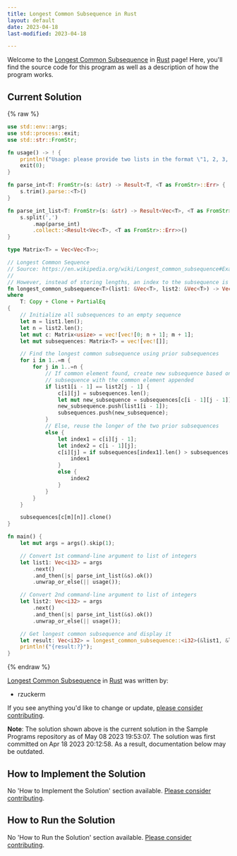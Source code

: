 ```yaml
---
title: Longest Common Subsequence in Rust
layout: default
date: 2023-04-18
last-modified: 2023-04-18

---
```


Welcome to the [Longest Common Subsequence](https://sampleprograms.io/projects/longest-common-subsequence) in [Rust](https://sampleprograms.io/languages/rust) page! Here, you'll find the source code for this program as well as a description of how the program works.

## Current Solution

{% raw %}

```rust
use std::env::args;
use std::process::exit;
use std::str::FromStr;

fn usage() -> ! {
    println!("Usage: please provide two lists in the format \"1, 2, 3, 4, 5\"");
    exit(0);
}

fn parse_int<T: FromStr>(s: &str) -> Result<T, <T as FromStr>::Err> {
    s.trim().parse::<T>()
}

fn parse_int_list<T: FromStr>(s: &str) -> Result<Vec<T>, <T as FromStr>::Err> {
    s.split(',')
        .map(parse_int)
        .collect::<Result<Vec<T>, <T as FromStr>::Err>>()
}

type Matrix<T> = Vec<Vec<T>>;

// Longest Common Sequence
// Source: https://en.wikipedia.org/wiki/Longest_common_subsequence#Example_in_C#
//
// However, instead of storing lengths, an index to the subsequence is stored
fn longest_common_subsequence<T>(list1: &Vec<T>, list2: &Vec<T>) -> Vec<T> 
where
    T: Copy + Clone + PartialEq
{
    // Initialize all subsequences to an empty sequence
    let m = list1.len();
    let n = list2.len();
    let mut c: Matrix<usize> = vec![vec![0; n + 1]; m + 1];
    let mut subsequences: Matrix<T> = vec![vec![]];

    // Find the longest common subsequence using prior subsequences
    for i in 1..=m {
        for j in 1..=n {
            // If common element found, create new subsequence based on prior
            // subsequence with the common element appended
            if list1[i - 1] == list2[j - 1] {
                c[i][j] = subsequences.len();
                let mut new_subsequence = subsequences[c[i - 1][j - 1]].clone();
                new_subsequence.push(list1[i - 1]);
                subsequences.push(new_subsequence);
            }
            // Else, reuse the longer of the two prior subsequences
            else {
                let index1 = c[i][j - 1];
                let index2 = c[i - 1][j];
                c[i][j] = if subsequences[index1].len() > subsequences[index2].len() {
                    index1
                }
                else {
                    index2
                }
            }
        }
    }

    subsequences[c[m][n]].clone()
}

fn main() {
    let mut args = args().skip(1);

    // Convert 1st command-line argument to list of integers
    let list1: Vec<i32> = args
        .next()
        .and_then(|s| parse_int_list(&s).ok())
        .unwrap_or_else(|| usage());

    // Convert 2nd command-line argument to list of integers
    let list2: Vec<i32> = args
        .next()
        .and_then(|s| parse_int_list(&s).ok())
        .unwrap_or_else(|| usage());

    // Get longest common subsequence and display it
    let result: Vec<i32> = longest_common_subsequence::<i32>(&list1, &list2);
    println!("{result:?}");
}
```

{% endraw %}

[Longest Common Subsequence](https://sampleprograms.io/projects/longest-common-subsequence) in [Rust](https://sampleprograms.io/languages/rust) was written by:

- rzuckerm

If you see anything you'd like to change or update, [please consider contributing](https://github.com/TheRenegadeCoder/sample-programs).

**Note**: The solution shown above is the current solution in the Sample Programs repository as of May 08 2023 19:53:07. The solution was first committed on Apr 18 2023 20:12:58. As a result, documentation below may be outdated.

## How to Implement the Solution

No 'How to Implement the Solution' section available. [Please consider contributing](https://github.com/TheRenegadeCoder/sample-programs-website).

## How to Run the Solution

No 'How to Run the Solution' section available. [Please consider contributing](https://github.com/TheRenegadeCoder/sample-programs-website).